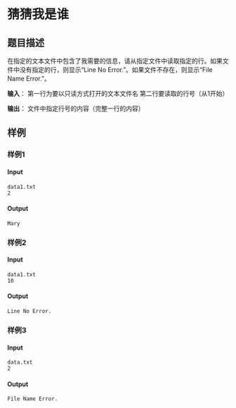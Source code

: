 # 猜猜我是谁

## 题目描述

在指定的文本文件中包含了我需要的信息，请从指定文件中读取指定的行。如果文件中没有指定的行，则显示“Line No Error.”。如果文件不存在，则显示“File Name Error.”。

**输入**：
第一行为要以只读方式打开的文本文件名
第二行要读取的行号（从1开始）

**输出**：
文件中指定行号的内容（完整一行的内容）

## 样例

### 样例1

#### Input

```
data1.txt
2
```

#### Output

```
Mary
```

### 样例2

#### Input

```
data1.txt
10
```

#### Output

```
Line No Error.
```

### 样例3

#### Input

```
data.txt
2
```

#### Output

```
File Name Error.
```

